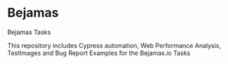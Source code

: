 # Bejamas
Bejamas Tasks

This repository includes Cypress automation, Web Performance Analysis, TestImages and Bug Report Examples for the Bejamas.io Tasks
